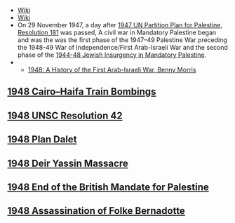 - [Wiki](https://en.wikipedia.org/wiki/1947%E2%80%931948_civil_war_in_Mandatory_Palestine)
- [Wiki](https://en.wikipedia.org/wiki/1948_Palestine_war)
- On 29 November 1947, a day after [1947 UN Partition Plan for Palestine, Resolution 181](1947%20UN%20Partition%20Plan%20for%20Palestine,%20Resolution%20181) was passed, A civil war in Mandatory Palestine began and was the was the first phase of the 1947–49 Palestine War preceding the 1948-49 War of Independence/First Arab-Israeli War and the second phase of the [1944-48 Jewish Insurgency in Mandatory Palestine](1944-48%20Jewish%20Insurgency%20in%20Mandatory%20Palestine).
-  - [1948: A History of the First Arab-Israeli War, Benny Morris](https://cloudflare-ipfs.com/ipfs/bafykbzaceboh6eehlb6m6qeyfzcadyiri4vhj3syboxaidhido32jriuuaj3c?filename=Benny%20Morris%20-%201948_%20A%20History%20of%20the%20First%20Arab-Israeli%20War-Yale%20University%20Press%20%282008%29.pdf)

## [1948 Cairo–Haifa Train Bombings](1948%20Cairo–Haifa%20Train%20Bombings)
## [1948 UNSC Resolution 42](1948%20UNSC%20Resolution%2042)
## [1948 Plan Dalet](1948%20Plan%20Dalet)
## [1948 Deir Yassin Massacre](1948%20Deir%20Yassin%20Massacre)
## [1948 End of the British Mandate for Palestine](1948%20End%20of%20the%20British%20Mandate%20for%20Palestine)
## [1948 Assassination of Folke Bernadotte](1948%20Assassination%20of%20Folke%20Bernadotte)